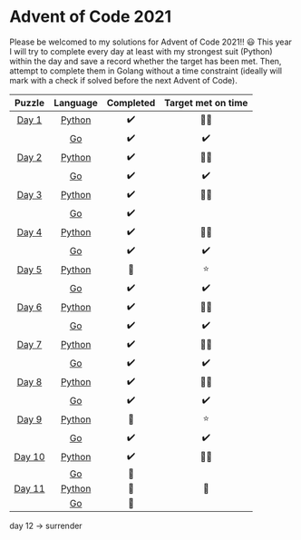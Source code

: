 # Advent of Code 2021 

Please be welcomed to my solutions for Advent of Code 2021!! :smiley:
This year I will try to complete every day at least with my strongest suit (Python) within the day and save a record whether the target has been met. Then, attempt to complete them in Golang without a time constraint (ideally will mark with a check if solved before the next Advent of Code). 

| Puzzle | Language |     Completed    | Target met on time |
|:------:|:--------:|:----------------:|:----------:|
| [Day 1](./day_1)  |  [Python](./day_1/day_1.py)  |:heavy_check_mark:|:star2::star2:|
|        |    [Go](./day_1/day_1.go)    |:heavy_check_mark:|:heavy_check_mark:| 
| [Day 2](./day_2)  |  [Python](./day_2/day_2.py)  |:heavy_check_mark:|:star2::star2:|
|        |    [Go](./day_2/day_2.go)    |:heavy_check_mark:|:heavy_check_mark:|
| [Day 3](./day_3)  |  [Python](./day_3/day_3.py)  |:heavy_check_mark:|:star2::star2:|
|        |    [Go](./day_3/day_3.go)    | :heavy_check_mark:  ||
| [Day 4](./day_4)  |  [Python](./day_4/day_4.py)  |:heavy_check_mark:|:star2::star2:|
|        |    [Go](./day_4/day_4.go)    | :heavy_check_mark:  |:heavy_check_mark:|
| [Day 5](./day_5)  |  [Python](./day_5/day_5.py)  |:woozy_face:|:star:|
|        |    [Go](./day_5/day_5.go)    | :heavy_check_mark:  | :heavy_check_mark: |
| [Day 6](./day_6)  |  [Python](./day_6/day_6.py)  |:heavy_check_mark:|:star2::star2:|
|        |    [Go](./day_6/day_6.go)    | :heavy_check_mark: | :heavy_check_mark: |
| [Day 7](./day_7)  |  [Python](./day_7/day_7.py)  |:heavy_check_mark:|:star2::star2:|
|        |    [Go](./day_7/day_7.go)    | :heavy_check_mark:  | :heavy_check_mark: |
| [Day 8](./day_8)  |  [Python](./day_8/day_8.py)  |:heavy_check_mark:|:star2::star2:|
|        |    [Go](./day_8/day_8.go)    | :heavy_check_mark:  |:heavy_check_mark:|
| [Day 9](./day_9)  |  [Python](./day_9/day_9.py)  |:woozy_face:|:star:|
|        |    [Go](./day_9/day_9.go)    | :heavy_check_mark:  |:heavy_check_mark:|
| [Day 10](./day_10)  |  [Python](./day_10/day_10.py)  |:heavy_check_mark:|:star2::star2:|
|        |    [Go]()    | :woozy_face:  ||
| [Day 11](./day_11)  |  [Python](./day_10/day_11.py)  |:woozy_face:|:woozy_face:|
|        |    [Go]()    | :woozy_face:  ||

day 12 -> surrender
